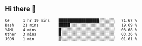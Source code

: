 ## Hi there 👋

<!--START_SECTION:waka-->

```txt
C#      1 hr 19 mins    ██████████████████░░░░░░░   71.67 %
Bash    21 mins         █████░░░░░░░░░░░░░░░░░░░░   19.69 %
YAML    4 mins          █░░░░░░░░░░░░░░░░░░░░░░░░   03.68 %
Other   3 mins          █░░░░░░░░░░░░░░░░░░░░░░░░   03.36 %
JSON    1 min           ▒░░░░░░░░░░░░░░░░░░░░░░░░   01.61 %
```

<!--END_SECTION:waka-->

<!--
**elpenor23/elpenor23** is a ✨ _special_ ✨ repository because its `README.md` (this file) appears on your GitHub profile.

Here are some ideas to get you started:

- 🔭 I’m currently working on ...
- 🌱 I’m currently learning ...
- 👯 I’m looking to collaborate on ...
- 🤔 I’m looking for help with ...
- 💬 Ask me about ...
- 📫 How to reach me: ...
- 😄 Pronouns: ...
- ⚡ Fun fact: ...
-->
